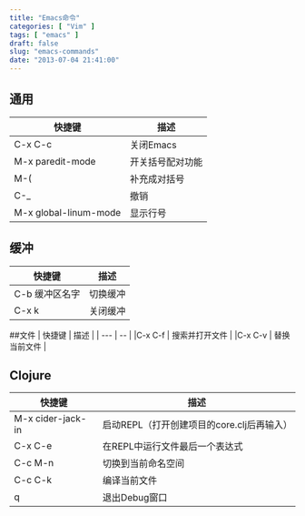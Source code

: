 ```yaml
---
title: "Emacs命令"
categories: [ "Vim" ]
tags: [ "emacs" ]
draft: false
slug: "emacs-commands"
date: "2013-07-04 21:41:00"
---
```


## 通用
| 快捷键	| 描述 |
| -- | -- |
|C-x C-c | 关闭Emacs |
|M-x paredit-mode | 开关括号配对功能 |
|M-( | 补充成对括号 |
|C-_ | 撤销 |
| M-x global-linum-mode | 显示行号 |


<!--more-->


## 缓冲
| 快捷键	| 描述 |
| --- | -- |
| C-b 缓冲区名字 | 切换缓冲 |
| C-x k	| 关闭缓冲 |

##文件
| 快捷键	| 描述 |
| --- | -- |
|C-x C-f | 搜索并打开文件 |
|C-x C-v | 替换当前文件 |

## Clojure
| 快捷键 | 描述 |
| ---- | --- |
|M-x cider-jack-in | 启动REPL（打开创建项目的core.clj后再输入） |
|C-x C-e | 在REPL中运行文件最后一个表达式 |
|C-c M-n | 切换到当前命名空间 |
|C-c C-k | 编译当前文件 |
|q | 退出Debug窗口
